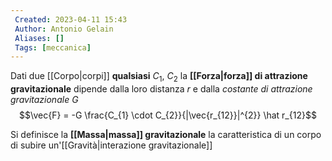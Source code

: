 ```yaml
---
 Created: 2023-04-11 15:43
 Author: Antonio Gelain
 Aliases: []
 Tags: [meccanica]
---
```


Dati due [[Corpo|corpi]] **qualsiasi** $C_{1}$, $C_{2}$ la **[[Forza|forza]] di attrazione gravitazionale** dipende dalla loro distanza $r$ e dalla *costante di attrazione gravitazionale* $G$
$$\vec{F} = -G \frac{C_{1} \cdot C_{2}}{|\vec{r_{12}}|^{2}} \hat r_{12}$$

Si definisce la **[[Massa|massa]] gravitazionale** la caratteristica di un corpo di subire un'[[Gravità|interazione gravitazionale]]